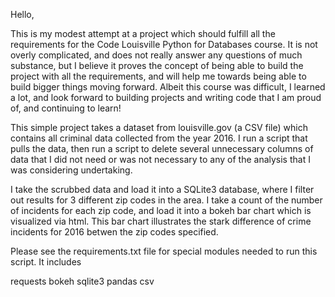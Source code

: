 Hello,

This is my modest attempt at a project which should fulfill all the requirements for the Code Louisville Python 
for Databases course. It is not overly complicated, and does not really answer any questions of much substance,
but I believe it proves the concept of being able to build the project with all the requirements, and will help me
towards being able to build bigger things moving forward. Albeit this course was difficult, I learned a lot, and look
forward to building projects and writing code that I am proud of, and continuing to learn!

This simple project takes a dataset from louisville.gov (a CSV file) which contains all criminal data collected
from the year 2016. I run a script that pulls the data, then run a script to delete several unnecessary columns
of data that I did not need or was not necessary to any of the analysis that I was considering undertaking.

I take the scrubbed data and load it into a SQLite3 database, where I filter out results for 3 different zip codes
in the area. I take a count of the number of incidents for each zip code, and load it into a bokeh bar chart which
is visualized via html. This bar chart illustrates the stark difference of crime incidents for 2016 betwen the zip codes 
specified.

Please see the requirements.txt file for special modules needed to run this script. It includes

requests
bokeh
sqlite3
pandas
csv